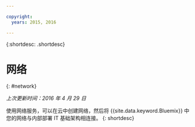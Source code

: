 ```yaml
---

copyright:
  years: 2015, 2016

---
```


{:shortdesc: .shortdesc} 

# 网络
{: #network}

*上次更新时间：2016 年 4 月 29 日*

使用网络服务，可以在云中创建网络，然后将 {{site.data.keyword.Bluemix}} 中您的网络与内部部署 IT 基础架构相连接。
{: shortdesc}

